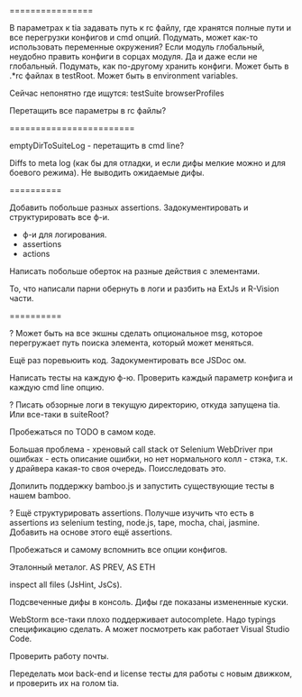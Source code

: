 ================

В параметрах к tia задавать путь к rc файлу, где хранятся полные пути и 
все перегрузки конфигов и cmd опций.
Подумать, может как-то использовать переменные окружения?
Если модуль глобальный, неудобно править конфиги в сорцах модуля.
Да и даже если не глобальный.
Подумать, как по-другому хранить конфиги.
Может быть в .*rc файлах в testRoot.
Может быть в environment variables.


Сейчас непонятно где ищутся:
testSuite
browserProfiles

Перетащить все параметры в rc файлы?

========================

emptyDirToSuiteLog - перетащить в cmd line?

Diffs to meta log (как бы для отладки, и если дифы мелкие можно и для боевого режима).
Не выводить ожидаемые дифы.

==========

Добавить побольше разных assertions.
Задокументировать и структурировать все ф-и.
* ф-и для логирования.
* assertions
* actions

Написать побольше оберток на разные действия с элементами.

То, что написали парни обернуть в логи и разбить на ExtJs и R-Vision части.

==========

? Может быть на все экшны сделать опциональное msg, которое перегружает путь поиска элемента,
который может меняться.

Ещё раз поревьюить код. Задокументировать все JSDoc ом.

Написать тесты на каждую ф-ю. Проверить каждый параметр конфига и каждую cmd line опцию.

? Писать обзорные логи в текущую директорию, откуда запущена tia.
Или все-таки в suiteRoot?


Пробежаться по TODO в самом коде.

Большая проблема - хреновый call stack от Selenium WebDriver при ошибках - есть описание ошибки,
но нет нормального колл - стэка, т.к. у драйвера какая-то своя очередь.
Поисследовать это.

Допилить поддержку bamboo.js и запустить существующие тесты в нашем bamboo.

? Ещё структурировать assertions.
Получше изучить что есть в assertions из selenium testing, node.js, tape, mocha, chai, jasmine.
Добавить на основе этого ещё assertions.


Пробежаться и самому вспомнить все опции конфигов.

Эталонный металог.
AS PREV, AS ETH

inspect all files (JsHint, JsCs).

Подсвеченные дифы в консоль.
Дифы где показаны измененные куски.

WebStorm все-таки плохо поддерживает autocomplete.
Надо typings спецификацию сделать.
А может посмотреть как работает Visual Studio Code.

Проверить работу почты.

Переделать мои back-end и license тесты для работы с новым движком,
и проверить их на голом tia.
